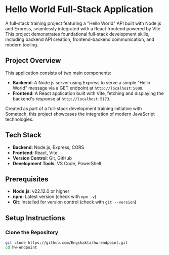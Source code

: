 # Hello World Full-Stack Application

A full-stack training project featuring a "Hello World" API built with Node.js and Express, seamlessly integrated with a React frontend powered by Vite. This project demonstrates foundational full-stack development skills, including backend API creation, frontend-backend communication, and modern tooling.

## Project Overview

This application consists of two main components:
- **Backend**: A Node.js server using Express to serve a simple "Hello World" message via a GET endpoint at `http://localhost:5000`.
- **Frontend**: A React application built with Vite, fetching and displaying the backend's response at `http://localhost:5173`.

Created as part of a full-stack development training initiative with Sometech, this project showcases the integration of modern JavaScript technologies.

## Tech Stack
- **Backend**: Node.js, Express, CORS
- **Frontend**: React, Vite
- **Version Control**: Git, GitHub
- **Development Tools**: VS Code, PowerShell

## Prerequisites
- **Node.js**: v22.12.0 or higher
- **npm**: Latest version (check with `npm -v`)
- **Git**: Installed for version control (check with `git --version`)

## Setup Instructions

### Clone the Repository
```bash
git clone https://github.com/Engshakta/hw-endpoint.git
cd hw-endpoint
